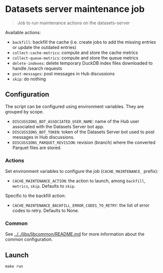 # Datasets server maintenance job

> Job to run maintenance actions on the datasets-server

Available actions:

- `backfill`: backfill the cache (i.e. create jobs to add the missing entries or update the outdated entries)
- `collect-cache-metrics`: compute and store the cache metrics
- `collect-queue-metrics`: compute and store the queue metrics
- `delete-indexes`: delete temporary DuckDB index files downloaded to handle /search requests
- `post-messages`: post messages in Hub discussions
- `skip`: do nothing

## Configuration

The script can be configured using environment variables. They are grouped by scope.

- `DISCUSSIONS_BOT_ASSOCIATED_USER_NAME`: name of the Hub user associated with the Datasets Server bot app.
- `DISCUSSIONS_BOT_TOKEN`: token of the Datasets Server bot used to post messages in Hub discussions.
- `DISCUSSIONS_PARQUET_REVISION`: revision (branch) where the converted Parquet files are stored.

### Actions

Set environment variables to configure the job (`CACHE_MAINTENANCE_` prefix):

- `CACHE_MAINTENANCE_ACTION`: the action to launch, among `backfill`, `metrics`, `skip`. Defaults to `skip`.

Specific to the backfill action:

- `CACHE_MAINTENANCE_BACKFILL_ERROR_CODES_TO_RETRY`: the list of error codes to retry. Defaults to None.

### Common

See [../../libs/libcommon/README.md](../../libs/libcommon/README.md) for more information about the common configuration.

## Launch

```shell
make run
```
